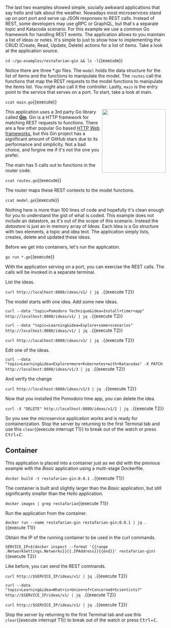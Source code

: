 The last two examples showed simple, socially awkward applications that say hello and talk about the weather. Nowadays most microservices stand up on port port and serve up JSON responses to REST calls. Instead of REST, some developers may use gRPC or GraphQL, but that's a separate topic and Katacoda scenario. For this example we use a common Go framework for handling REST events. The application allows to you maintain a list of ideas or notes. It's simple to just to show how to implementing the CRUD (Create, Read, Update, Delete) actions for a list of items. Take a look at the application source.

`cd ~/go-examples/restafarian-gin && ls -l`{{execute}}

Notice there are three *.go files. The `model` holds the data structure for the list of items and the functions to manipulate the model. The `routes` call the functions that map the REST requests to the model functions to manipulate the items list. You might also call it the controller. Lastly, `main` is the entry point to the service that serves on a port. To start, take a look at main.

`ccat main.go`{{execute}}

<img align="right" src="/javajon/courses/kubernetes-containers/go/assets/gin.png" width="200">

This application uses a 3rd party Go library called [**Gin**](https://github.com/gin-gonic/gin). Gin is a HTTP framework for matching REST requests to functions. There are a few other popular Go based [HTTP Web frameworks](https://github.com/avelino/awesome-go#web-frameworks), but this Gin project has a significant amount of GitHub stars due to its performance and simplicity. Not a bad choice, and forgive me if it's not the one you prefer.

The main has 5 calls out to functions in the router code.

`ccat routes.go`{{execute}}

The router maps these REST contexts to the model functions.

`ccat model.go`{{execute}}

Nothing here is more than 100 lines of code and hopefully it's clean enough for you to understand the gist of what is coded. This example does not include an datastore, as it's out of the scope of this scenario. Instead the _datastore_ is just an in memory array of _Ideas_. Each Idea is a Go structure with two elements, a topic and idea text. The application simply lists, creates, delete and updated these ideas.

Before we get into containers, let's run the application.

`go run *.go`{{execute}}

With the application serving on a port, you can exercise the REST calls. The calls will be invoked in a separate terminal.

List the ideas.

`curl http://localhost:8080/ideas/v1/ | jq .`{{execute T2}}

The model starts with one idea. Add some new ideas.

`curl --data "topic=Pomodoro Technique&idea=Install+timer+app" http://localhost:8080/ideas/v1/ | jq .`{{execute T2}}

`curl --data "topic=Learning&idea=Explore+some+scenarios" http://localhost:8080/ideas/v1/ | jq .`{{execute T2}}

`curl http://localhost:8080/ideas/v1/ | jq .`{{execute T2}}

Edit one of the ideas.

`curl --data "topic=Learning&idea=Explore+more+Kubernetes+with+Katacodas" -X PATCH http://localhost:8080/ideas/v1/3 | jq .`{{execute T2}}

And verify the change

`curl http://localhost:8080/ideas/v1/3 | jq .`{{execute T2}}

Now that you installed the Pomodoro time app, you can delete the idea.

`curl -X "DELETE" http://localhost:8080/ideas/v1/2 | jq .`{{execute T2}}

So you see the microservice application works and is ready for containerization. Stop the server by returning to the first Terminal tab and use this ```clear```{{execute interrupt T1}} to break out of the watch or press <kbd>Ctrl</kbd>+<kbd>C</kbd>.

## Container

This application is placed into a container just as we did with the previous example with the _Basic_ application using a multi-stage Dockerfile.

`docker build -t restafarian-gin:0.0.1 .`{{execute T1}}

The container is built and slightly larger than the _Basic_ application, but still significantly smaller than the _Hello_ application.

`docker images | grep restafarian`{{execute T1}}

Run the application from the container.

`docker run --name restafarian-gin restafarian-gin:0.0.1 | jq .`{{execute T1}}

Obtain the IP of the running container to be used in the curl commands.

`SERVICE_IP=$(docker inspect --format '{{range .NetworkSettings.Networks}}{{.IPAddress}}{{end}}' restafarian-gin)`{{execute T2}}

Like before, you can send the REST commands.

`curl http://$SERVICE_IP/ideas/v1/ | jq .`{{execute T2}}

`curl --data "topic=Learning&idea=What+is+Union+of+Concerned+Scientists‎?" http://$SERVICE_IP/ideas/v1/ | jq .`{{execute T2}}

`curl http://$SERVICE_IP/ideas/v1/ | jq .`{{execute T2}}

Stop the server by returning to the first Terminal tab and use this ```clear```{{execute interrupt T1}} to break out of the watch or press <kbd>Ctrl</kbd>+<kbd>C</kbd>.
